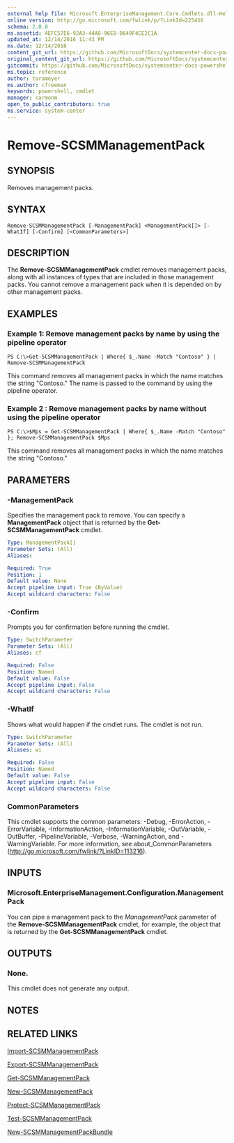 ```yaml
---
external help file: Microsoft.EnterpriseManagement.Core.Cmdlets.dll-Help.xml
online version: http://go.microsoft.com/fwlink/p/?LinkId=225416
schema: 2.0.0
ms.assetid: 4EFC57E6-92A3-44A8-96E8-0649F4CE2C1A
updated_at: 12/14/2016 11:43 PM
ms.date: 12/14/2016
content_git_url: https://github.com/MicrosoftDocs/systemcenter-docs-powershell/blob/master/systemcenter-cmdlets/SystemCenter2016/ServiceManagerCore/v1.0/Remove-SCSMManagementPack.md
original_content_git_url: https://github.com/MicrosoftDocs/systemcenter-docs-powershell/blob/master/systemcenter-cmdlets/SystemCenter2016/ServiceManagerCore/v1.0/Remove-SCSMManagementPack.md
gitcommit: https://github.com/MicrosoftDocs/systemcenter-docs-powershell/blob/96cd9bd2780eb6b78c540fa00d3b8a4313e3ed40/systemcenter-cmdlets/SystemCenter2016/ServiceManagerCore/v1.0/Remove-SCSMManagementPack.md
ms.topic: reference
author: tarameyer
ms.author: cfreeman
keywords: powershell, cmdlet
manager: carmonm
open_to_public_contributors: true
ms.service: system-center
---
```


# Remove-SCSMManagementPack

## SYNOPSIS
Removes management packs.

## SYNTAX

```
Remove-SCSMManagementPack [-ManagementPack] <ManagementPack[]> [-WhatIf] [-Confirm] [<CommonParameters>]
```

## DESCRIPTION
The **Remove-SCSMManagementPack** cmdlet removes management packs, along with all instances of types that are included in those management packs.
You cannot remove a management pack when it is depended on by other management packs.

## EXAMPLES

### Example 1: Remove management packs by name by using the pipeline operator
```
PS C:\>Get-SCSMManagementPack | Where{ $_.Name -Match "Contoso" } | Remove-SCSMManagementPack
```

This command removes all management packs in which the name matches the string "Contoso." The name is passed to the command by using the pipeline operator.

### Example 2 : Remove management packs by name without using the pipeline operator
```
PS C:\>$Mps = Get-SCSMManagementPack | Where{ $_.Name -Match "Contoso" }; Remove-SCSMManagementPack $Mps
```

This command removes all management packs in which the name matches the string "Contoso."

## PARAMETERS

### -ManagementPack
Specifies the management pack to remove.
You can specify a **ManagementPack** object that is returned by the **Get-SCSMManagementPack** cmdlet.

```yaml
Type: ManagementPack[]
Parameter Sets: (All)
Aliases: 

Required: True
Position: 1
Default value: None
Accept pipeline input: True (ByValue)
Accept wildcard characters: False
```

### -Confirm
Prompts you for confirmation before running the cmdlet.

```yaml
Type: SwitchParameter
Parameter Sets: (All)
Aliases: cf

Required: False
Position: Named
Default value: False
Accept pipeline input: False
Accept wildcard characters: False
```

### -WhatIf
Shows what would happen if the cmdlet runs.
The cmdlet is not run.

```yaml
Type: SwitchParameter
Parameter Sets: (All)
Aliases: wi

Required: False
Position: Named
Default value: False
Accept pipeline input: False
Accept wildcard characters: False
```

### CommonParameters
This cmdlet supports the common parameters: -Debug, -ErrorAction, -ErrorVariable, -InformationAction, -InformationVariable, -OutVariable, -OutBuffer, -PipelineVariable, -Verbose, -WarningAction, and -WarningVariable. For more information, see about_CommonParameters (http://go.microsoft.com/fwlink/?LinkID=113216).

## INPUTS

### Microsoft.EnterpriseManagement.Configuration.ManagementPack
You can pipe a management pack to the *ManagementPack* parameter of the **Remove-SCSMManagementPack** cmdlet, for example, the object that is returned by the **Get-SCSMManagementPack** cmdlet.

## OUTPUTS

### None.
This cmdlet does not generate any output.

## NOTES

## RELATED LINKS

[Import-SCSMManagementPack](xref:SystemCenter2016/ServiceManagerCore/v1.0/Import-SCSMManagementPack.md)

[Export-SCSMManagementPack](xref:SystemCenter2016/ServiceManagerCore/v1.0/Export-SCSMManagementPack.md)

[Get-SCSMManagementPack](xref:SystemCenter2016/ServiceManagerCore/v1.0/Get-SCSMManagementPack.md)

[New-SCSMManagementPack](xref:SystemCenter2016/ServiceManagerCore/v1.0/New-SCSMManagementPack.md)

[Protect-SCSMManagementPack](xref:SystemCenter2016/ServiceManagerCore/v1.0/Protect-SCSMManagementPack.md)

[Test-SCSMManagementPack](xref:SystemCenter2016/ServiceManagerCore/v1.0/Test-SCSMManagementPack.md)

[New-SCSMManagementPackBundle](xref:SystemCenter2016/ServiceManagerCore/v1.0/New-SCSMManagementPackBundle.md)

